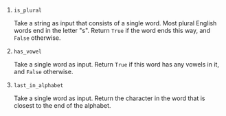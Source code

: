 
1. `is_plural`

   Take a string as input that consists of a single word. Most plural English words end in the letter "s". Return `True` if the word ends this way, and `False` otherwise.

1. `has_vowel`

   Take a single word as input. Return `True` if this word has any vowels in it, and `False` otherwise.

1. `last_in_alphabet`

   Take a single word as input. Return the character in the word that is closest to the end of the alphabet.